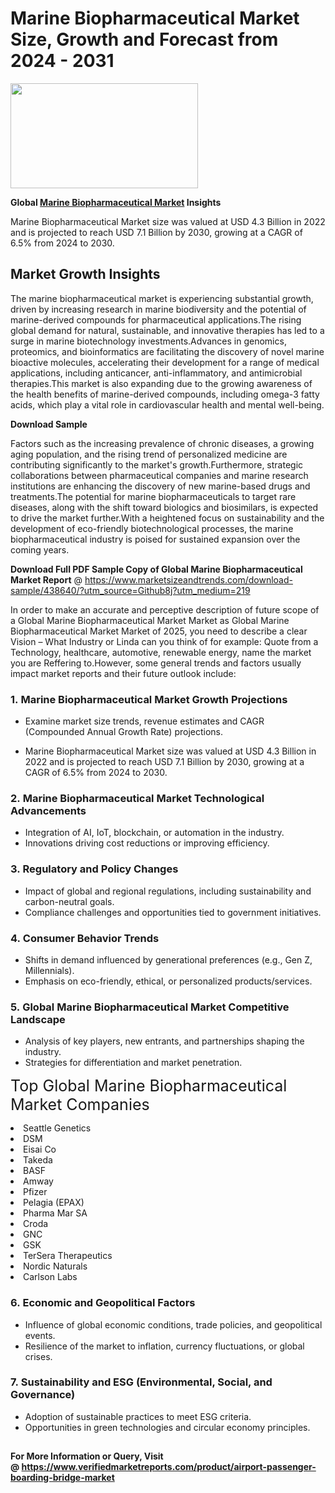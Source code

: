 <H1>Marine Biopharmaceutical Market Size, Growth and Forecast from 2024 - 2031</H1><img class="aligncenter size-medium wp-image-584254" src="https://thirdeyenews.in/wp-content/uploads/2024/09/Global-Market-Research-300x168.jpeg" alt="" width="300" height="168" /><p><strong>Global&nbsp;<a href="https://www.marketsizeandtrends.com/download-sample/438640/?utm_source=Github8j?utm_medium=219">Marine Biopharmaceutical Market</a> Insights</strong></p><p>Marine Biopharmaceutical Market size was valued at USD 4.3 Billion in 2022 and is projected to reach USD 7.1 Billion by 2030, growing at a CAGR of 6.5% from 2024 to 2030.</p><p><h2>Market Growth Insights</h2> <p>The marine biopharmaceutical market is experiencing substantial growth, driven by increasing research in marine biodiversity and the potential of marine-derived compounds for pharmaceutical applications.The rising global demand for natural, sustainable, and innovative therapies has led to a surge in marine biotechnology investments.Advances in genomics, proteomics, and bioinformatics are facilitating the discovery of novel marine bioactive molecules, accelerating their development for a range of medical applications, including anticancer, anti-inflammatory, and antimicrobial therapies.This market is also expanding due to the growing awareness of the health benefits of marine-derived compounds, including omega-3 fatty acids, which play a vital role in cardiovascular health and mental well-being.</p> <p><strong>Download Sample</strong></p> <p>Factors such as the increasing prevalence of chronic diseases, a growing aging population, and the rising trend of personalized medicine are contributing significantly to the market's growth.Furthermore, strategic collaborations between pharmaceutical companies and marine research institutions are enhancing the discovery of new marine-based drugs and treatments.The potential for marine biopharmaceuticals to target rare diseases, along with the shift toward biologics and biosimilars, is expected to drive the market further.With a heightened focus on sustainability and the development of eco-friendly biotechnological processes, the marine biopharmaceutical industry is poised for sustained expansion over the coming years.</p> <p><span class=""><strong>Download Full PDF Sample Copy of Global Marine Biopharmaceutical Market Report</strong> @ <a href="https://www.marketsizeandtrends.com/download-sample/438640/?utm_source=Github8j?utm_medium=219" target="_blank">https://www.marketsizeandtrends.com/download-sample/438640/?utm_source=Github8j?utm_medium=219</a></span></p><p>In order to make an accurate and perceptive description of future scope of a Global&nbsp;Marine Biopharmaceutical Market Market as Global&nbsp;Marine Biopharmaceutical Market Market of 2025, you need to describe a clear Vision &ndash; What Industry or Linda can you think of for example: Quote from a Technology, healthcare, automotive, renewable energy, name the market you are Reffering to.However, some general trends and factors usually impact market reports and their future outlook include:</p><h3>1.&nbsp;<strong>Marine Biopharmaceutical Market Growth Projections</strong></h3><ul><li>Examine market size trends, revenue estimates and CAGR (Compounded Annual Growth Rate) projections.</li><li><p>Marine Biopharmaceutical Market size was valued at USD 4.3 Billion in 2022 and is projected to reach USD 7.1 Billion by 2030, growing at a CAGR of 6.5% from 2024 to 2030.</p></li></ul><h3>2.&nbsp;<strong>Marine Biopharmaceutical Market Technological Advancements</strong></h3><ul><li>Integration of AI, IoT, blockchain, or automation in the industry.</li><li>Innovations driving cost reductions or improving efficiency.</li></ul><h3>3.&nbsp;<strong>Regulatory and Policy Changes</strong></h3><ul><li>Impact of global and regional regulations, including sustainability and carbon-neutral goals.</li><li>Compliance challenges and opportunities tied to government initiatives.</li></ul><h3>4.&nbsp;<strong>Consumer Behavior Trends</strong></h3><ul><li>Shifts in demand influenced by generational preferences (e.g., Gen Z, Millennials).</li><li>Emphasis on eco-friendly, ethical, or personalized products/services.</li></ul><h3>5.&nbsp;<strong>Global Marine Biopharmaceutical Market Competitive Landscape</strong></h3><ul><li>Analysis of key players, new entrants, and partnerships shaping the industry.</li><li>Strategies for differentiation and market penetration.</li></ul><p data-pm-slice="1 1 []"><span style="color: inherit; font-family: inherit; font-size: 25px;">Top Global Marine Biopharmaceutical Market Companies</span></p><div class="" data-test-id=""><p><li>Seattle Genetics</li><li> DSM</li><li> Eisai Co</li><li> Takeda</li><li> BASF</li><li> Amway</li><li> Pfizer</li><li> Pelagia (EPAX)</li><li> Pharma Mar SA</li><li> Croda</li><li> GNC</li><li> GSK</li><li> TerSera Therapeutics</li><li> Nordic Naturals</li><li> Carlson Labs</li></p></div><h3>6.&nbsp;<strong>Economic and Geopolitical Factors</strong></h3><ul><li>Influence of global economic conditions, trade policies, and geopolitical events.</li><li>Resilience of the market to inflation, currency fluctuations, or global crises.</li></ul><h3>7.&nbsp;<strong>Sustainability and ESG (Environmental, Social, and Governance)</strong></h3><ul><li>Adoption of sustainable practices to meet ESG criteria.</li><li>Opportunities in green technologies and circular economy principles.</li></ul><h2><strong style="font-size: 14px;">For More Information or Query, Visit @&nbsp;</strong><a style="background-color: #ffffff; font-size: 14px;" href="https://www.marketsizeandtrends.com/report/marine-biopharmaceutical-market/" target="_blank">https://www.verifiedmarketreports.com/product/airport-passenger-boarding-bridge-market</a></h2>